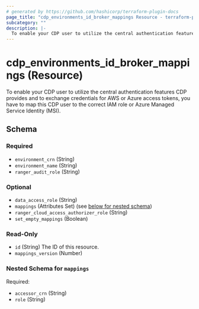 ```yaml
---
# generated by https://github.com/hashicorp/terraform-plugin-docs
page_title: "cdp_environments_id_broker_mappings Resource - terraform-provider-cdp"
subcategory: ""
description: |-
  To enable your CDP user to utilize the central authentication features CDP provides and to exchange credentials for AWS or Azure access tokens, you have to map this CDP user to the correct IAM role or Azure Managed Service Identity (MSI).
---
```


# cdp_environments_id_broker_mappings (Resource)

To enable your CDP user to utilize the central authentication features CDP provides and to exchange credentials for AWS or Azure access tokens, you have to map this CDP user to the correct IAM role or Azure Managed Service Identity (MSI).



<!-- schema generated by tfplugindocs -->
## Schema

### Required

- `environment_crn` (String)
- `environment_name` (String)
- `ranger_audit_role` (String)

### Optional

- `data_access_role` (String)
- `mappings` (Attributes Set) (see [below for nested schema](#nestedatt--mappings))
- `ranger_cloud_access_authorizer_role` (String)
- `set_empty_mappings` (Boolean)

### Read-Only

- `id` (String) The ID of this resource.
- `mappings_version` (Number)

<a id="nestedatt--mappings"></a>
### Nested Schema for `mappings`

Required:

- `accessor_crn` (String)
- `role` (String)



